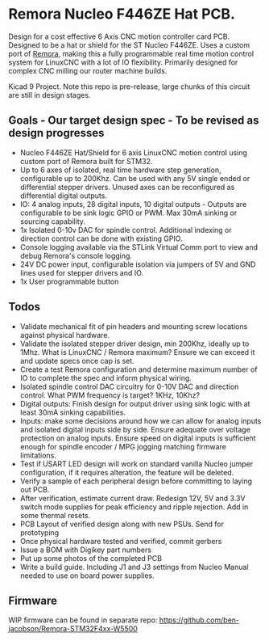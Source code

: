 # Remora Nucleo F446ZE Hat PCB.
Design for a cost effective 6 Axis CNC motion controller card PCB. Designed to be a hat or shield for the ST Nucleo F446ZE. Uses a custom port of [Remora](https://github.com/scottalford75/Remora), making this a fully programmable real time motion control system for LinuxCNC with a lot of IO flexibility. Primarily designed for complex CNC milling our router machine builds. 

Kicad 9 Project. Note this repo is pre-release, large chunks of this circuit are still in design stages.  

## Goals - Our target design spec - To be revised as design progresses
- Nucleo F446ZE Hat/Shield for 6 axis LinuxCNC motion control using custom port of Remora built for STM32.
- Up to 6 axes of isolated, real time hardware step generation, configurable up to 200Khz. Can be used with any 5V single ended or differential stepper drivers. Unused axes can be reconfigured as differential digital outputs.   
- IO: 4 analog inputs, 28 digital inputs, 10 digital outputs - Outputs are configurable to be sink logic GPIO or PWM. Max 30mA sinking or sourcing capability. 
- 1x Isolated 0-10v DAC for spindle control. Additional indexing or direction control can be done with existing GPIO.
- Console logging available via the STLink Virtual Comm port to view and debug Remora's console logging.
- 24V DC power input, configurable isolation via jumpers of 5V and GND lines used for stepper drivers and IO.
- 1x User programmable button

## Todos
- Validate mechanical fit of pin headers and mounting screw locations against physical hardware.
- Validate the isolated stepper driver design, min 200Khz, ideally up to 1Mhz. What is LinuxCNC / Remora maximum? Ensure we can exceed it and update specs once cap is set.
- Create a test Remora configuration and determine maximum number of IO to complete the spec and inform physical wiring.
- Isolated spindle control DAC circuitry for 0-10V DAC and direction control. What PWM frequency is target? 1KHz, 10Khz? 
- Digital outputs: Finish design for output driver using sink logic with at least 30mA sinking capabilities.
- Inputs: make some decisions around how we can allow for analog inputs and isolated digital inputs side by side. Ensure adequate over voltage protection on analog inputs. Ensure speed on digital inputs is sufficient enough for spindle encoder / MPG jogging matching firmware limitations. 
- Test if USART LED design will work on standard vanilla Nucleo jumper configuration, if it requires alteration, the feature will be deleted. 
- Verify a sample of each peripheral design before committing to laying out PCB. 
- After verification, estimate current draw. Redesign 12V, 5V and 3.3V switch mode supplies for peak efficiency and ripple rejection. Add in some thermal resets.
- PCB Layout of verified design along with new PSUs. Send for prototyping
- Once physical hardware tested and verified, commit gerbers
- Issue a BOM with Digikey part numbers
- Put up some photos of the completed PCB
- Write a build guide. Including J1 and J3 settings from Nucleo Manual needed to use on board power supplies. 

## Firmware
WIP firmware can be found in separate repo: https://github.com/ben-jacobson/Remora-STM32F4xx-W5500

